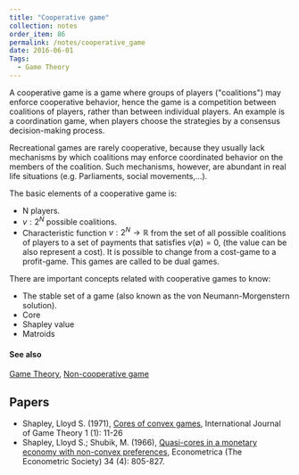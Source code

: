 ```yaml
---
title: "Cooperative game"
collection: notes
order_item: 86
permalink: /notes/cooperative_game
date: 2016-06-01
Tags:
  - Game Theory
---
```


A cooperative game is a game where groups of players ("coalitions") may enforce cooperative behavior, hence the game is a competition between coalitions of players, rather than between individual players. An example is a coordination game, when players choose the strategies by a consensus decision-making process.

Recreational games are rarely cooperative, because they usually lack mechanisms by which coalitions may enforce coordinated behavior on the members of the coalition. Such mechanisms, however, are abundant in real life situations (e.g. Parliaments, social movements,...).


The basic elements of a cooperative game is:
* N players.
* ${\displaystyle v:2^{N}}$ possible coalitions.
* Characteristic function ${\displaystyle v:2^{N}\to \mathbb {R} }$ from the set of all possible coalitions of players to a set of payments that satisfies ${\displaystyle v(\emptyset )=0}$, (the value can be also represent a cost). It is possible to change from a cost-game to a profit-game. This games are called to be dual games.

There are important concepts related with cooperative games to know:
* The stable set of a game (also known as the von Neumann-Morgenstern solution).
* Core
* Shapley value
* Matroids


#### See also
[Game Theory](/notes/game_theory), [Non-cooperative game](/notes/non-cooperative_game)




## Papers
* Shapley, Lloyd S. (1971), [Cores of convex games](), International Journal of Game Theory 1 (1): 11-26
* Shapley, Lloyd S.; Shubik, M. (1966), [Quasi-cores in a monetary economy with non-convex preferences](), Econometrica (The Econometric Society) 34 (4): 805-827.




